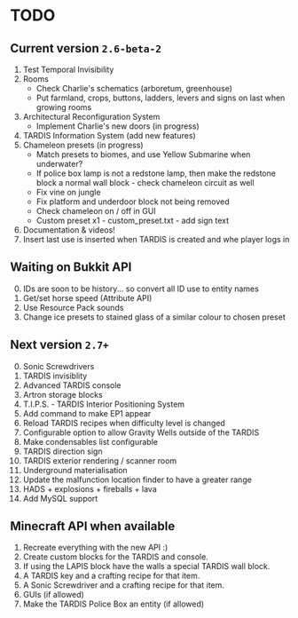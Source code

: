 # TODO

## Current version `2.6-beta-2`
1. Test Temporal Invisibility
2. Rooms
   * Check Charlie's schematics (arboretum, greenhouse)
   * Put farmland, crops, buttons, ladders, levers and signs on last when growing rooms   
3. Architectural Reconfiguration System
    * Implement Charlie's new doors (in progress)
4. TARDIS Information System (add new features)
5. Chameleon presets (in progress)
    * Match presets to biomes, and use Yellow Submarine when underwater?
    * If police box lamp is not a redstone lamp, then make the redstone block a normal wall block - check chameleon circuit as well
    * Fix vine on jungle
    * Fix platform and underdoor block not being removed
    * Check chameleon on / off in GUI
    * Custom preset x1 - custom_preset.txt - add sign text
6. Documentation & videos!
7. Insert last use is inserted when TARDIS is created and whe player logs in

## Waiting on Bukkit API
0. IDs are soon to be history... so convert all ID use to entity names
1. Get/set horse speed (Attribute API)
2. Use Resource Pack sounds
3. Change ice presets to stained glass of a similar colour to chosen preset

## Next version `2.7+`
0. Sonic Screwdrivers
1. TARDIS invisiblity
2. Advanced TARDIS console
3. Artron storage blocks
4. T.I.P.S. - TARDIS Interior Positioning System
5. Add command to make EP1 appear
6. Reload TARDIS recipes when difficulty level is changed
7. Configurable option to allow Gravity Wells outside of the TARDIS
8. Make condensables list configurable
9. TARDIS direction sign
10. TARDIS exterior rendering / scanner room
11. Underground materialisation
12. Update the malfunction location finder to have a greater range
13. HADS + explosions + fireballs + lava
14. Add MySQL support

## Minecraft API when available
1. Recreate everything with the new API :)
2. Create custom blocks for the TARDIS and console.
3. If using the LAPIS block have the walls a special TARDIS wall block.
4. A TARDIS key and a crafting recipe for that item.
5. A Sonic Screwdriver and a crafting recipe for that item.
6. GUIs (if allowed)
7. Make the TARDIS Police Box an entity (if allowed)
